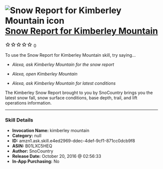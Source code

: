 # &nbsp;<img src="skill_icon" alt="Snow Report for Kimberley Mountain icon" width="36"> [Snow Report for Kimberley Mountain](http://alexa.amazon.com/#skills/amzn1.ask.skill.e4ed2969-ddec-4def-9cf1-871cc0dcb9f8)
![0 stars](../../images/ic_star_border_black_18dp_1x.png)![0 stars](../../images/ic_star_border_black_18dp_1x.png)![0 stars](../../images/ic_star_border_black_18dp_1x.png)![0 stars](../../images/ic_star_border_black_18dp_1x.png)![0 stars](../../images/ic_star_border_black_18dp_1x.png) 0

To use the Snow Report for Kimberley Mountain skill, try saying...

* *Alexa, ask Kimberley Mountain for the snow report*

* *Alexa, open Kimberley Mountain*

* *Alexa, ask Kimberley Mountain for latest conditions*

The Kimberley Snow Report brought to you by SnoCountry brings you the latest snow fall, snow surface conditions,  base depth, trail, and lift operations information.

***

### Skill Details

* **Invocation Name:** kimberley mountain
* **Category:** null
* **ID:** amzn1.ask.skill.e4ed2969-ddec-4def-9cf1-871cc0dcb9f8
* **ASIN:** B01LXC5HEQ
* **Author:** SnoCountry
* **Release Date:** October 20, 2016 @ 02:56:33
* **In-App Purchasing:** No
